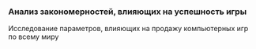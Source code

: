 ### Анализ закономерностей, влияющих на успешность игры

Исследование параметров, влияющих на продажу компьютерных игр по всему миру

